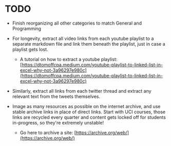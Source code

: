 # TODO

 - Finish reorganizing all other categories to match General and Programming

 - For longevity, extract all video links from each youtube playlist to a separate markdown file and link them beneath the playlist, just in case a playlist gets lost.
    - A tutorial on how to extract a youtube playlist: [https://dtomoffcpa.medium.com/youtube-playlist-to-linked-list-in-excel-why-not-3a96297e980c](https://dtomoffcpa.medium.com/youtube-playlist-to-linked-list-in-excel-why-not-3a96297e980c)


 - Similarly, extract all links from each twitter thread and extract any relevant text from the tweets themselves.


 - Image as many resources as possible on the internet archive, and use stable archive links in place of direct links. Start with UCI courses, those links are recycled every quarter and content gets locked off for students in-progress, so they're extremely unstable!
   - Go here to archive a site: [https://archive.org/web/](https://archive.org/web/)